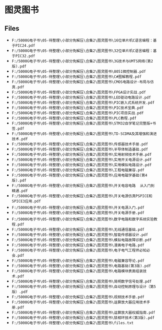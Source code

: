 # 图灵图书

## Files

- `F:/5000G电子书\05-待整理\小部分免解压\合集2\图灵图书\16位单片机C语言编程：基于PIC24.pdf`
- `F:/5000G电子书\05-待整理\小部分免解压\合集2\图灵图书\32位单片机C语言编程：基于PIC32.pdf`
- `F:/5000G电子书\05-待整理\小部分免解压\合集2\图灵图书\3G技术与UMTS网络(第2版).pdf`
- `F:/5000G电子书\05-待整理\小部分免解压\合集2\图灵图书\8051微控制器.pdf`
- `F:/5000G电子书\05-待整理\小部分免解压\合集2\图灵图书\C#图解教程.pdf`
- `F:/5000G电子书\05-待整理\小部分免解压\合集2\图灵图书\CMOS电路设计·布局与仿真.pdf`
- `F:/5000G电子书\05-待整理\小部分免解压\合集2\图灵图书\FPGA设计实战.pdf`
- `F:/5000G电子书\05-待整理\小部分免解压\合集2\图灵图书\LED驱动电路设计.pdf`
- `F:/5000G电子书\05-待整理\小部分免解压\合集2\图灵图书\PIC嵌入式系统开发.pdf`
- `F:/5000G电子书\05-待整理\小部分免解压\合集2\图灵图书\PIC技术宝典.pdf`
- `F:/5000G电子书\05-待整理\小部分免解压\合集2\图灵图书\PIC项目实战.pdf`
- `F:/5000G电子书\05-待整理\小部分免解压\合集2\图灵图书\PLC教程.pdf`
- `F:/5000G电子书\05-待整理\小部分免解压\合集2\图灵图书\STM32自学笔记完整版+书签.pdf`
- `F:/5000G电子书\05-待整理\小部分免解压\合集2\图灵图书\TD-SCDMA及其增强和演进技术.pdf`
- `F:/5000G电子书\05-待整理\小部分免解压\合集2\图灵图书\传感器技术手册.pdf`
- `F:/5000G电子书\05-待整理\小部分免解压\合集2\图灵图书\半导体制造基础.pdf`
- `F:/5000G电子书\05-待整理\小部分免解压\合集2\图灵图书\实用射频技术手册.pdf`
- `F:/5000G电子书\05-待整理\小部分免解压\合集2\图灵图书\实用开关电源设计.pdf`
- `F:/5000G电子书\05-待整理\小部分免解压\合集2\图灵图书\实用模拟电路设计.pdf`
- `F:/5000G电子书\05-待整理\小部分免解压\合集2\图灵图书\工程电磁兼容.pdf`
- `F:/5000G电子书\05-待整理\小部分免解压\合集2\图灵图书\应用电磁学基础(第4版).pdf`
- `F:/5000G电子书\05-待整理\小部分免解压\合集2\图灵图书\开关电容电路  从入门到精通.pdf`
- `F:/5000G电子书\05-待整理\小部分免解压\合集2\图灵图书\开关电源仿真PSPICE和SPICE3应用.pdf`
- `F:/5000G电子书\05-待整理\小部分免解压\合集2\图灵图书\开关电源入门.pdf`
- `F:/5000G电子书\05-待整理\小部分免解压\合集2\图灵图书\开关电源手册.pdf`
- `F:/5000G电子书\05-待整理\小部分免解压\合集2\图灵图书\数字电路和数字系统实验教程.pdf`
- `F:/5000G电子书\05-待整理\小部分免解压\合集2\图灵图书\无线通信基础.pdf`
- `F:/5000G电子书\05-待整理\小部分免解压\合集2\图灵图书\智能传感器设计.pdf`
- `F:/5000G电子书\05-待整理\小部分免解压\合集2\图灵图书\模拟电路故障诊断.pdf`
- `F:/5000G电子书\05-待整理\小部分免解压\合集2\图灵图书\漫画电子电路.pdf`
- `F:/5000G电子书\05-待整理\小部分免解压\合集2\图灵图书\电子电气工程师必知必会.pdf`
- `F:/5000G电子书\05-待整理\小部分免解压\合集2\图灵图书\电磁兼容导论.pdf`
- `F:/5000G电子书\05-待整理\小部分免解压\合集2\图灵图书\电路基础(第3版).pdf`
- `F:/5000G电子书\05-待整理\小部分免解压\合集2\图灵图书\电路模块表面组装技术.pdf`
- `F:/5000G电子书\05-待整理\小部分免解压\合集2\图灵图书\简明数字信号处理.pdf`
- `F:/5000G电子书\05-待整理\小部分免解压\合集2\图灵图书\自动控制原理与设计（第5版）.pdf`
- `F:/5000G电子书\05-待整理\小部分免解压\合集2\图灵图书\视频技术手册.pdf`
- `F:/5000G电子书\05-待整理\小部分免解压\合集2\图灵图书\运算放大器应用技术手册.pdf`
- `F:/5000G电子书\05-待整理\小部分免解压\合集2\图灵图书\运算放大器权威指南.pdf`
- `F:/5000G电子书\05-待整理\小部分免解压\合集2\图灵图书\锁相环技术(第3版).pdf`
- `F:/5000G电子书\05-待整理\小部分免解压\合集2\图灵图书\files.txt`
